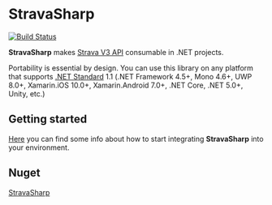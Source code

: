 # StravaSharp

[![Build Status](https://app.bitrise.io/app/863736459f8c67df/status.svg?token=UeYuCvD4a6S_XMPWdMriVg)](https://app.bitrise.io/app/863736459f8c67df)

**StravaSharp** makes [Strava V3 API](https://strava.github.io/api/) consumable in .NET projects.

Portability is essential by design. You can use this library on any platform that supports [.NET Standard](https://docs.microsoft.com/en-us/dotnet/standard/net-standard) 1.1 (.NET Framework 4.5+, Mono 4.6+, UWP 8.0+, Xamarin.iOS 10.0+, Xamarin.Android 7.0+, .NET Core, .NET 5.0+, Unity, etc.)

## Getting started

[Here](https://github.com/gabornemeth/StravaSharp/blob/master/GettingStarted.md) you can find some info about how to start integrating **StravaSharp** into your environment.

## Nuget

[StravaSharp](https://www.nuget.org/packages/StravaSharp/)
